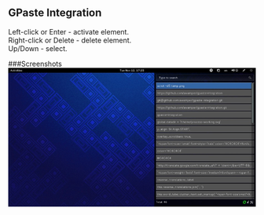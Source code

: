 ## GPaste Integration
Left-click or Enter - activate element.  
Right-click or Delete - delete element.  
Up/Down - select.  

###Screenshots
![GPaste](/screenshots/1.jpg)
